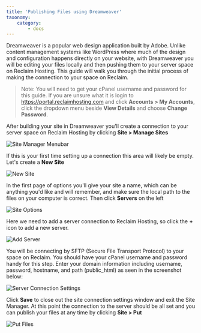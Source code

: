 ```yaml
---
title: 'Publishing Files using Dreamweaver'
taxonomy:
    category:
        - docs
---
```


Dreamweaver is a popular web design application built by Adobe. Unlike content management systems like WordPress where much of the design and configuration happens directly on your website, with Dreamweaver you will be editing your files locally and then pushing them to your server space on Reclaim Hosting. This guide will walk you through the initial process of making the connection to your space on Reclaim.

>Note: You will need to get your cPanel username and password for this guide. If you are unsure what it is login to https://portal.reclaimhosting.com and click **Accounts > My Accounts**, click the dropdown menu beside **View Details** and choose **Change Password**.

After building your site in Dreamweaver you'll create a connection to your server space on Reclaim Hosting by clicking **Site > Manage Sites**

![Site Manager Menubar](http://i.imgur.com/STZeEiZ.png)

If this is your first time setting up a connection this area will likely be empty. Let's create a **New Site**

![New Site](http://i.imgur.com/MDjcQr4.png)

In the first page of options you'll give your site a name, which can be anything you'd like and will remember, and make sure the local path to the files on your computer is correct. Then click **Servers** on the left

![Site Options](http://i.imgur.com/dYYCsI6.png)

Here we need to add a server connection to Reclaim Hosting, so click the **+** icon to add a new server.

![Add Server](http://i.imgur.com/d93Zvbw.png)

You will be connecting by SFTP (Secure File Transport Protocol) to your space on Reclaim. You should have your cPanel username and password handy for this step. Enter your domain information including username, password, hostname, and path (public_html) as seen in the screenshot below:

![Server Connection Settings](http://i.imgur.com/NFgobbF.png)

Click **Save** to close out the site connection settings window and exit the Site Manager. At this point the connection to the server should be all set and you can publish your files at any time by clicking **Site > Put**

![Put Files](http://i.imgur.com/uHfQio8.png)